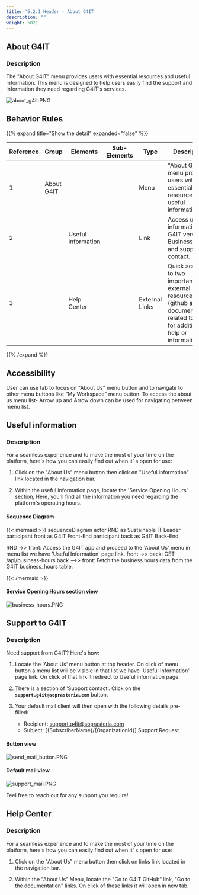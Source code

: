 ```yaml
---
title: '5.2.1 Header - About G4IT'
description: ""
weight: 5021
---
```


## About G4IT

### Description

The "About G4IT" menu provides users with essential resources and useful information.
This menu is designed to help users easily find the support and information they need regarding G4IT's services.

![about_g4it.PNG](../images/about_g4it.PNG)

## Behavior Rules

{{% expand title="Show the detail" expanded="false" %}}

| Reference                        | Group               | Elements                  | Sub-Elements | Type        | Description                                                                                                                                                                                                                                                                                                                                                                                                                                                                                                                                                                                                                                                                                                                           |
|----------------------------------|---------------------|---------------------------|--------------|-------------|---------------------------------------------------------------------------------------------------------------------------------------------------------------------------------------------------------------------------------------------------------------------------------------------------------------------------------------------------------------------------------------------------------------------------------------------------------------------------------------------------------------------------------------------------------------------------------------------------------------------------------------------------------------------------------------------------------------------------------------|
| 1                                | About G4IT          |                           |              | Menu        | "About G4IT" menu provides users with essential resources and useful information                                                                                                                                                                                                                                                                                                                                                    |
| 2                                |                     |  Useful Information       |              | Link        | Access useful information, G4IT versions, Business hours and support contact.                                                                                                                                                                                                                                                                                                                                                                                                                                                           |
| 3                                |                     |  Help Center              |              | External Links| Quick access to two important external resources (github and documentation) related to G4IT for additional help or information.                                                                                                                                                                                                                                                                                                                                                                                                                                                                                     |


{{% /expand %}}

## Accessibility 

User can use tab to focus on "About Us" menu button and to navigate to other menu buttons like "My Workspace" menu button.
To access the about us menu list- Arrow up and Arrow down can be used for navigating between menu list.

## Useful information

### Description

For a seamless experience and to make the most of your time on the platform, here's how you can easily find out when it'
s open for use:

1. Click on the "About Us" menu button then click on "Useful information" link located in the navigation bar.

2. Within the useful information page, locate the 'Service Opening Hours' section, Here, you'll find all the information you need
   regarding the platform's operating hours.

#### Sequence Diagram

{{< mermaid >}}
sequenceDiagram
actor RND as Sustainable IT Leader
participant front as G4IT Front-End
participant back as G4IT Back-End

RND ->> front: Access the G4IT app and proceed to the 'About Us' menu in menu list we have 'Useful Information' page link.
front ->> back: GET /api/business-hours
back -->> front: Fetch the business hours data from the G4IT business_hours table.

{{< /mermaid >}}

#### Service Opening Hours section view

![business_hours.PNG](../images/business_hours.PNG)

## Support to G4IT

### Description

Need support from G4IT? Here's how:

1. Locate the 'About Us' menu button at top header. On click of menu button a menu list will be visible in that list we have 'Useful Information' page link.  On click of that link it redirect to Useful information page.

2. There is a section of 'Support contact'. Click on the **`support.g4it@soprasteria.com`** button.

3. Your default mail client will then open with the following details pre-filled:

    * Recipient: support.g4it@soprasteria.com
    * Subject: [{SubscriberName}/{OrganizationId}] Support Request

#### Button view

![send_mail_button.PNG](../images/send_mail_button.PNG)

#### Default mail view

![support_mail.PNG](../images/support_mail.PNG)

Feel free to reach out for any support you require!


## Help Center


### Description
For a seamless experience and to make the most of your time on the platform, here's how you can easily find out when it'
s open for use:

1. Click on the "About Us" menu button then click on links link located in the navigation bar.

2. Within the "About Us" Menu, locate the "Go to G4IT GitHub" link, "Go to the documentation" links. On click of these links it will open in new tab.



